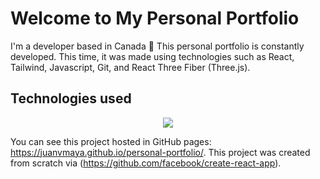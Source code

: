 # Welcome to My Personal Portfolio

I'm a developer based in Canada 🍁 This personal portfolio is constantly developed. This time, it was made using technologies such as React, Tailwind, Javascript, Git, and React Three Fiber (Three.js).

## Technologies used

<p align="center">
    <img src="https://skillicons.dev/icons?i=js,react,nodejs,tailwind,vscode,git,threejs&perline=7" />
</p>

You can see this project hosted in GitHub pages: https://juanvmaya.github.io/personal-portfolio/. This project was created from scratch via (https://github.com/facebook/create-react-app).
